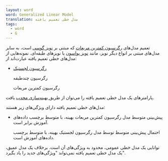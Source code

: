 ```yaml
---
layout: word
word: Generalized Linear Model
translation: مدل خطی تعمیم یافته
tags:
  - word
  - G
---
```


تعمیم مدل‌های [رگرسیون کمترین مربعات](/L/least_squares_regression) که مبتنی بر [نویز گوسی](https://wikipedia.org/wiki/Gaussian_noise) است، به سایر مدل‌های مبتنی بر انواع دیگر نویز، مانند [نویز پواسون](https://wikipedia.org/wiki/Shot_noise) یا نویزهای طبقه‌ای. نمونه‌هایی از مدل‌های خطی تعمیم یافته عبارت‌اند از:

- [رگرسیون لجستیک](/L/logistic_regression)

  [](/L/logistic_regression)رگرسیون چند‌طبقه

  رگرسیون کمترین مربعات

پارامترهای یک مدل خطی تعمیم یافته را می‌توان از طریق[ بهینه‌سازی محدب](/c/convex_optimization) یافت.

مدل‌های خطی تعمیم یافته دارای ویژگی‌های زیر هستند:

- پیش‌بینی متوسط مدل رگرسیون کمترین مربعات بهینه، با متوسط برچسب داده‌های آموزش برابر است.

  احتمال پیش‌بینی متوسط توسط مدل رگرسیون لجستیک بهینه، با متوسط برچسب داده‌های آموزش است.

توانایی یک مدل خطی عمومی، محدود به ویژگی‌های آن است. برخلاف یک مدل عمیق، یک مدل خطی تعمیم یافته نمی‌تواند "ویژگی‌های جدید را یاد بگیرد".
